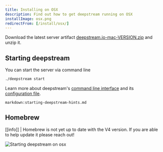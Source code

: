 ```yaml
---
title: Installing on OSX
description: Find out how to get deepstream running on OSX
installImage: osx.png
redirectFrom: [/install/osx/]
---
```


Download the latest server artifact [deepstream.io-mac-VERSION.zip](https://github.com/deepstreamIO/deepstream.io/releases) and unzip it.

## Starting deepstream
You can start the server via command line

```bash
./deepstream start
```

Learn more about deepstream's [command line interface](/docs/server/command-line-interface/) and its [configuration file](/docs/server/configuration/).

`markdown:starting-deepstream-hints.md`

## Homebrew

[[info]]
| Homebrew is not yet up to date with the V4 version. If you are able to help update it please reach out!

![Starting deepstream on osx](../deepstream-v4.png)

